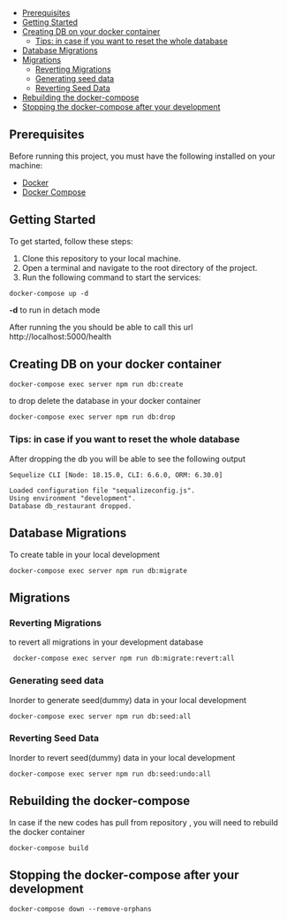 - [Prerequisites](#prerequisites)
- [Getting Started](#getting-started)
- [Creating DB on your docker container](#creating-db-on-your-docker-container)
  * [Tips: in case if you want to reset the whole database](#tips--in-case-if-you-want-to-reset-the-whole-database)
- [Database Migrations](#database-migrations)
- [Migrations](#migrations)
  * [Reverting Migrations](#reverting-migrations)
  * [Generating seed data](#generating-seed-data)
  * [Reverting Seed Data](#reverting-seed-data)
- [Rebuilding the docker-compose](#rebuilding-the-docker-compose)
- [Stopping the docker-compose after your development](#stopping-the-docker-compose-after-your-development)



## Prerequisites

Before running this project, you must have the following installed on your machine:

-   [Docker](https://www.docker.com/)
-   [Docker Compose](https://docs.docker.com/compose/)

## Getting Started

To get started, follow these steps:

1.  Clone this repository to your local machine.
2.  Open a terminal and navigate to the root directory of the project.
3.  Run the following command to start the services:

```
docker-compose up -d
``` 
**-d** to run in detach mode

After running the you should be able to call this url http://localhost:5000/health

## Creating DB on your docker container

```
docker-compose exec server npm run db:create
```

to drop delete the database in your docker container
```
docker-compose exec server npm run db:drop
```
### Tips: in case if you want to reset the whole database
After dropping the db you will be able to see the following output
```
Sequelize CLI [Node: 18.15.0, CLI: 6.6.0, ORM: 6.30.0]

Loaded configuration file "sequalizeconfig.js".
Using environment "development".
Database db_restaurant dropped.
```


## Database Migrations

To create table in your local development 
```
docker-compose exec server npm run db:migrate
```
## Migrations
### Reverting Migrations
to revert all migrations in your development database 
```
 docker-compose exec server npm run db:migrate:revert:all
```

### Generating seed data
Inorder to generate seed(dummy) data in your local development 
```
docker-compose exec server npm run db:seed:all
```

### Reverting Seed Data
Inorder to revert seed(dummy) data in your local development 

```
docker-compose exec server npm run db:seed:undo:all
```


## Rebuilding the docker-compose 
In case if the new codes has pull from repository , you will need to rebuild the docker container
```
docker-compose build
```


## Stopping the docker-compose after your development

```
docker-compose down --remove-orphans 
```

